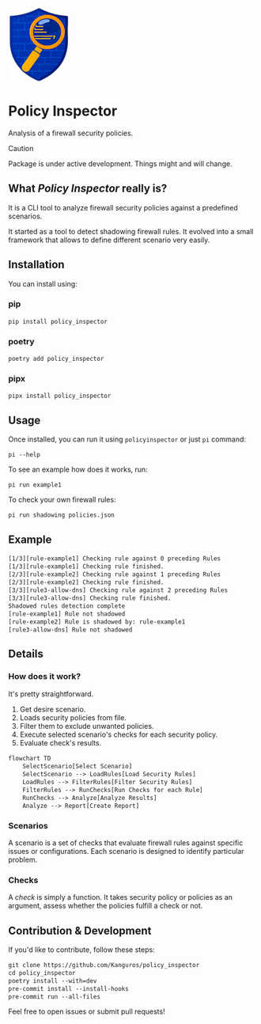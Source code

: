 ![logo.png](logo.png)

# Policy Inspector

Analysis of a firewall security policies.

> [!CAUTION]
> Package is under active development. Things might and will change.

## What _Policy Inspector_ really is?

It is a CLI tool to analyze firewall security policies against a
predefined scenarios.

It started as a tool to detect shadowing firewall rules. It evolved
into a small framework that allows to define different scenario very
easily.

## Installation

You can install using:

### pip

```shell
pip install policy_inspector
```

### poetry

```shell
poetry add policy_inspector
```

### pipx

```shell
pipx install policy_inspector
```

## Usage

Once installed, you can run it using `policyinspector` or just `pi` command:

```shell
pi --help
```

To see an example how does it works, run:

```shell
pi run example1
```

To check your own firewall rules:

```shell
pi run shadowing policies.json
```

## Example

```shell
[1/3][rule-example1] Checking rule against 0 preceding Rules
[1/3][rule-example1] Checking rule finished.
[2/3][rule-example2] Checking rule against 1 preceding Rules
[2/3][rule-example2] Checking rule finished.
[3/3][rule3-allow-dns] Checking rule against 2 preceding Rules
[3/3][rule3-allow-dns] Checking rule finished.
Shadowed rules detection complete
[rule-example1] Rule not shadowed
[rule-example2] Rule is shadowed by: rule-example1
[rule3-allow-dns] Rule not shadowed

```

## Details

### How does it work?

It's pretty straightforward.

1. Get desire scenario.
2. Loads security policies from file.
3. Filter them to exclude unwanted policies.
4. Execute selected scenario's checks for each security policy.
5. Evaluate check's results.

```mermaid
flowchart TD
    SelectScenario[Select Scenario]
    SelectScenario --> LoadRules[Load Security Rules]
    LoadRules --> FilterRules[Filter Security Rules]
    FilterRules --> RunChecks[Run Checks for each Rule]
    RunChecks --> Analyze[Analyze Results]
    Analyze --> Report[Create Report]
```

### Scenarios

A scenario is a set of checks that evaluate firewall rules against
specific issues or configurations. Each scenario is designed to identify particular problem.

### Checks

A _check_ is simply a function. It takes security policy or policies as an argument, assess whether the policies fulfill a check or not.

## Contribution & Development

If you'd like to contribute, follow these steps:

```shell
git clone https://github.com/Kanguros/policy_inspector
cd policy_inspector
poetry install --with=dev
pre-commit install --install-hooks
pre-commit run --all-files
```

Feel free to open issues or submit pull requests!
